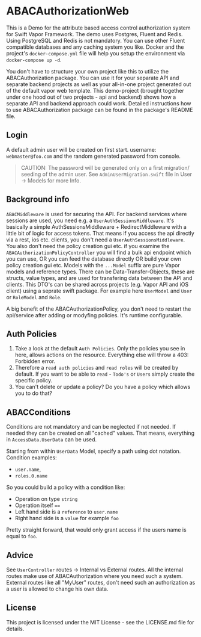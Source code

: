 # ABACAuthorizationWeb

This is a Demo for the attribute based access control authorization system for Swift Vapor Framework.
The demo uses Postgres, Fluent and Redis. Using PostgreSQL and Redis is not mandatory. You can use other Fluent compatible databases and any caching system you like. Docker and the project's `docker-compose.yml` file will help you setup the environment via `docker-compose up -d`.

You don't have to structure your own project like this to utilize the ABACAuthorization package. You can use it for your separate API and separate backend projects as well as your all-in-one project generated out of the default vapor web template.
This demo-project (brought together under one hood out of two projects - api and backend) shows how a separate API and backend approach could work.
Detailed instructions how to use ABACAuthorization package can be found in the package's README file.


## Login
A default admin user will be created on first start.
username: `webmaster@foo.com`
and the random generated password from console.
> CAUTION: The password will be generated only on a first migration/ seeding of the admin user. See `AdminUserMigration.swift` file in User -> Models for more Info.


## Background info
`ABACMiddleware` is used for securing the API.
For backend services where sessions are used, you need e.g. a `UserAuthSessionsMiddleware`. It's basically a simple AuthSessionsMiddleware + RedirectMiddleware with a little bit of logic for access tokens. 
That means if you access the api directly via a rest, ios etc. clients, you don't need a `UserAuthSessionsMiddleware`. You also don't need the policy creation gui etc. if you examine the `ABACAuthorizationPolicyController` you will find a bulk api endpoint which you can use, OR you can feed the database directly OR build your own policy creation gui etc.
Models with the `...Model` suffix are pure Vapor models and reference types. There can be Data-Transfer-Objects, these are structs, value types, and are used for transfering data between the API and clients. This DTO's can be shared across projects (e.g. Vapor API and iOS client) using a seprate swift package.
For example here `UserModel` and `User` or `RoleModel` and `Role`.

A big benefit of the ABACAuthorizationPolicy, you don't need to restart the api/service after adding or modyfing policies. It's runtime configurable.

## Auth Policies
1. Take a look at the default `Auth Policies`. Only the policies you see in here, allows actions on the resource. Everything else will throw a 403: Forbidden error.
2. Therefore a `read auth policies` and `read roles` will be created by default. If you want to be able to `read` - `Todo's` or `Users` simply create the specific policy. 
3. You can't delete or update a policy? Do you have a policy which allows you to do that? 


## ABACConditions
Conditions are not mandatory and can be neglected if not needed. If needed they can be created on all "cached" values. That means, everything in `AccessData.UserData` can be used.

Starting from within `UserData` Model, specify a path using dot notation. 
Condition examples: 
- `user.name`, 
- `roles.0.name`

So you could build a policy with a condition like: 
- Operation on type `string`
- Operation itself `==`
- Left hand side is a `reference` to `user.name`
- Right hand side is a `value` for example `foo`

Pretty straight forward, that would only grant access if the users name is equal to `foo`. 


## Advice
See `UserController` routes -> Internal vs External routes. All the internal routes make use of ABACAuthorization where you need such a system. External routes like all "MyUser" routes, don't need such an authorization as a user is allowed to change his own data.


## License

This project is licensed under the MIT License - see the LICENSE.md file for details.
